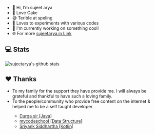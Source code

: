 - 👋 Hi, I’m sujeet arya
- 🎂 Love Cake
- 😅 Terible at speling
- 💖 Loves to experiments with various codes
- 👀 I'm currently working on something cool!
- 🌐 For more <a href="https://sujeetarya.in" target="_blank"> sujeetarya.in </a>
<a href="https://sujeetarya.in" target="_blank"> Link </a>

## 💻 Stats
![sujeetarya's github stats](https://github-readme-stats.vercel.app/api/top-langs/?username=sujeetarya&layout=compact&exclude_repo=needflix,m3d5-password-manager)

## ❤️ Thanks
<ul>
  <li>To my family for the support they have provide me. I will always be grateful and thankful to have such a loving family.</li>
  <li>To the people/community who provide free content on the internet & helped me to be a self taught developer</li>
  <ul>
    <li> <a href="https://www.youtube.com/channel/UCbjozK_PYCTLEluFlrJ8UZg" target="_blank">Durga sir [Java]</a> </li>
    <li> <a href="https://www.youtube.com/channel/UClEEsT7DkdVO_fkrBw0OTrA" target="_blank">mycodeschool [Data Structure]</a> </li>
    <li> <a href="https://www.youtube.com/watch?v=VEqhzCFmEQI&list=PLlxmoA0rQ-LwgK1JsnMsakYNACYGa1cjR" target="_blank">Sriyank Siddhartha [Kotlin] </a> </li>
  </ul>
</ul>
